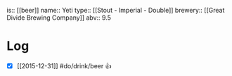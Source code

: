 is:: [[beer]]
name:: Yeti
type:: [[Stout - Imperial - Double]]
brewery:: [[Great Divide Brewing Company]]
abv:: 9.5

# Log
- [x] [[2015-12-31]] #do/drink/beer 👍

